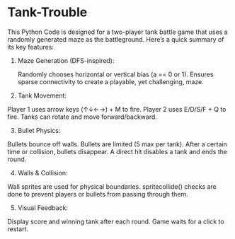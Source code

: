# Tank-Trouble
This Python Code is designed for a two-player tank battle game that uses a randomly generated maze as the battleground. Here’s a quick summary of its key features:

1. Maze Generation (DFS-inspired):

    Randomly chooses horizontal or vertical bias (a == 0 or 1).
    Ensures sparse connectivity to create a playable, yet challenging, maze.

2. Tank Movement:

  Player 1 uses arrow keys (↑↓←→) + M to fire.
  Player 2 uses E/D/S/F + Q to fire.
  Tanks can rotate and move forward/backward.

3. Bullet Physics:

  Bullets bounce off walls.
  Bullets are limited (5 max per tank).
  After a certain time or collision, bullets disappear.
  A direct hit disables a tank and ends the round.

4. Walls & Collision:

  Wall sprites are used for physical boundaries.
  spritecollide() checks are done to prevent players or bullets from passing through them.

5. Visual Feedback:

  Display score and winning tank after each round.
  Game waits for a click to restart.
